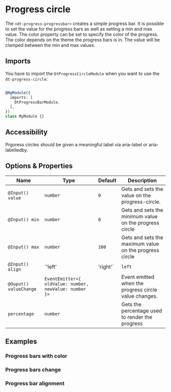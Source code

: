 # Progress circle

<docs-source-example example="DefaultProgressBarExampleComponent"></docs-source-example>

The `<dt-progress-progressbar>` creates a simple progress bar.
It is possible to set the value for the progress bars as well as setting a min and max value.
The color property can be set to specify the color of the progress. The color depends on the theme the progress bars is in.
The value will be clamped between the min and max values.

## Imports

You have to import the `DtProgressCircleModule` when you want to use the `dt-progress-circle`:

```typescript

@NgModule({
  imports: [
    DtProgressBarModule,
  ],
})
class MyModule {}

```

## Accessibility

Prgoress circles should be given a meaningful label via aria-label or aria-labelledby.

## Options & Properties

| Name | Type | Default | Description |
| --- | --- | --- | --- |
| `@Input() value` | `number` | `0` | Gets and sets the value on the progress-circle. |
| `@Input() min` | `number` | `0` | Gets and sets the minimum value on the progress circle |
| `@Input() max` | `number` | `100` | Gets and sets the maximum value on the progress circle |
| `@Input() align` | `'left' | 'right'` | `left` | Gets and sets the maximum value on the progress circle |
| `@Ouput() valueChange` | `EventEmitter<{ oldValue: number, newValue: number }>` |  | Event emitted when the progress circle value changes. |
| `percentage` | `number` |  | Gets the percentage used to render the progress |

## Examples

### Progress bars with color

<docs-source-example example="WithColorProgressBarExampleComponent"></docs-source-example>

### Progress bars change

<docs-source-example example="ChangeProgressBarExampleComponent"></docs-source-example>

### Progress bar alignment

<docs-source-example example="RightAlignedProgressBarExampleComponent"></docs-source-example>
